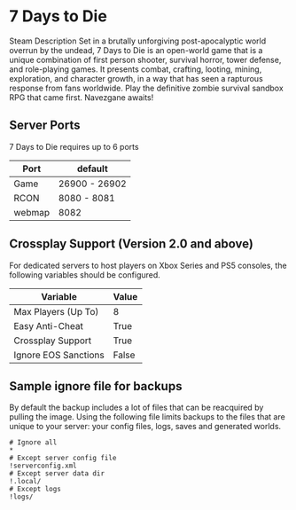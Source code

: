 # 7 Days to Die

Steam Description
Set in a brutally unforgiving post-apocalyptic world overrun by the undead, 7 Days to Die is an open-world game that is a unique combination of first person shooter, survival horror, tower defense, and role-playing games. It presents combat, crafting, looting, mining, exploration, and character growth, in a way that has seen a rapturous response from fans worldwide. Play the definitive zombie survival sandbox RPG that came first. Navezgane awaits!

## Server Ports

7 Days to Die requires up to 6 ports

| Port    | default       |
|---------|---------------|
| Game    | 26900 - 26902 |
| RCON    | 8080 - 8081   |
| webmap  | 8082          |

## Crossplay Support (Version 2.0 and above)

For dedicated servers to host players on Xbox Series and PS5 consoles, the following variables should be configured.

| Variable              | Value |
|-----------------------|-------|
| Max Players (Up To)   | 8     |
| Easy Anti-Cheat       | True  |
| Crossplay Support     | True  |
| Ignore EOS Sanctions  | False |

## Sample ignore file for backups 

By default the backup includes a lot of files that can be reacquired by pulling the image. Using the following file limits backups to the files that are unique to your server: your config files, logs, saves and generated worlds.

```
# Ignore all
*
# Except server config file
!serverconfig.xml 
# Except server data dir
!.local/
# Except logs
!logs/
```
